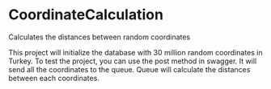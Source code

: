 # CoordinateCalculation
Calculates the distances between random coordinates

This project will initialize the database with 30 million random coordinates in Turkey.
To test the project, you can use the post method in swagger. It will send all the coordinates to the queue. Queue will calculate the distances between each coordinates.
